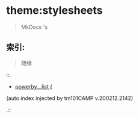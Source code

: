 # theme:stylesheets
> MkDocs 's

## 索引:
> 随缘

::.

- [powerby__list {](extra.css)

(auto index injected by tm101CAMP v.200212.2142) 

.::


